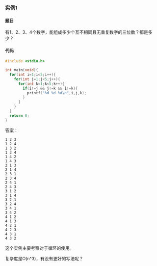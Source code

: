 ### 实例1

#### 题目

有1、2、3、4个数字，能组成多少个互不相同且无重复数字的三位数？都是多少？

#### 代码

```C
#include <stdio.h>

int main(void){
  for(int i=1;i<5;i++){
    for(int j=1;j<5;j++){
      for(int k=1;k<5;k++){
        if(i!=j && j!=k && i!=k){
          printf("%d %d %d\n",i,j,k);
        }
      }
    }
  }
  return 0;
}
```

答案：

```
1 2 3
1 2 4
1 3 2
1 3 4
1 4 2
1 4 3
2 1 3
2 1 4
2 3 1
2 3 4
2 4 1
2 4 3
3 1 2
3 1 4
3 2 1
3 2 4
3 4 1
3 4 2
4 1 2
4 1 3
4 2 1
4 2 3
4 3 1
4 3 2
```


这个实例主要考察对于循环的使用。

复杂度是O(n^3)，有没有更好的写法呢？
